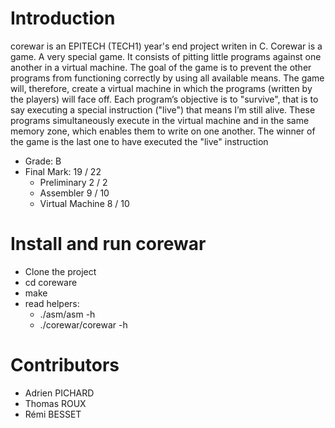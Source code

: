 # Introduction
corewar is an EPITECH (TECH1) year's end project writen in C. Corewar is a game. A very special game. It consists of pitting little programs against one another in a virtual machine.
The goal of the game is to prevent the other programs from functioning correctly by using all available means.
The game will, therefore, create a virtual machine in which the programs (written by the players) will face off. Each
program’s objective is to "survive", that is to say executing a special instruction ("live") that means I’m still alive.
These programs simultaneously execute in the virtual machine and in the same memory zone, which enables them
to write on one another.
The winner of the game is the last one to have executed the "live" instruction

* Grade: B
* Final Mark: 19 / 22
  * Preliminary 2 / 2
  * Assembler 9 / 10
  * Virtual Machine 8 / 10

# Install and run corewar

* Clone the project
* cd coreware
* make
* read helpers:
  * ./asm/asm  -h
  * ./corewar/corewar -h

# Contributors
* Adrien PICHARD
* Thomas ROUX
* Rémi BESSET

